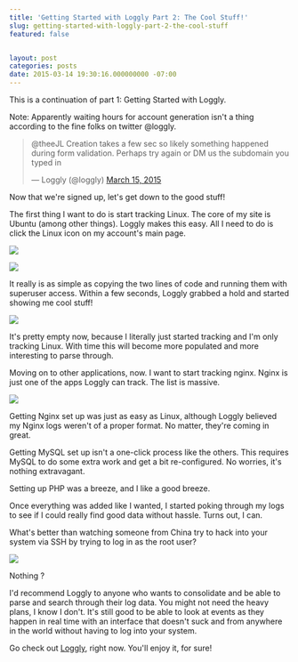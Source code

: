 ```yaml
---
title: 'Getting Started with Loggly Part 2: The Cool Stuff!'
slug: getting-started-with-loggly-part-2-the-cool-stuff
featured: false


layout: post
categories: posts
date: 2015-03-14 19:30:16.000000000 -07:00
---
```


This is a continuation of part 1: Getting Started with Loggly.

Note: Apparently waiting hours for account generation isn't a thing according to the fine folks on twitter @loggly.

<blockquote class="twitter-tweet">
@theeJL Creation takes a few sec so likely something happened during form validation. Perhaps try again or DM us the subdomain you typed in

— Loggly (@loggly) [March 15, 2015](https://twitter.com/loggly/status/576938047004024832?ref_src=twsrc%5Etfw)
</blockquote>
<script async src="https://platform.twitter.com/widgets.js" charset="utf-8"></script>

Now that we're signed up, let's get down to the good stuff!

The first thing I want to do is start tracking Linux. The core of my site is Ubuntu (among other things). Loggly makes this easy. All I need to do is click the Linux icon on my account's main page.

![](/wp-content/uploads/2015/03/Screenshot2015-03-1419.52.30.png?w=525)

![](/wp-content/uploads/2015/03/Screenshot2015-03-1420.01.19.png?resize=525%2C328)

It really is as simple as copying the two lines of code and running them with superuser access. Within a few seconds, Loggly grabbed a hold and started showing me cool stuff!

![](/wp-content/uploads/2015/03/Screenshot2015-03-1420.05.00.png?w=525)

It's pretty empty now, because I literally just started tracking and I'm only tracking Linux. With time this will become more populated and more interesting to parse through.

Moving on to other applications, now. I want to start tracking nginx. Nginx is just one of the apps Loggly can track. The list is massive.

![](/wp-content/uploads/2015/03/Screenshot2015-03-1420.06.39.png?w=525)

Getting Nginx set up was just as easy as Linux, although Loggly believed my Nginx logs weren't of a proper format. No matter, they're coming in great.

Getting MySQL set up isn't a one-click process like the others. This requires MySQL to do some extra work and get a bit re-configured. No worries, it's nothing extravagant.

Setting up PHP was a breeze, and I like a good breeze.

Once everything was added like I wanted, I started poking through my logs to see if I could really find good data without hassle. Turns out, I can.

What's better than watching someone from China try to hack into your system via SSH by trying to log in as the root user?

![](/wp-content/uploads/2015/03/Screenshot2015-03-1420.25.24.png?w=525)

Nothing ?

I'd recommend Loggly to anyone who wants to consolidate and be able to parse and search through their log data. You might not need the heavy plans, I know I don't. It's still good to be able to look at events as they happen in real time with an interface that doesn't suck and from anywhere in the world without having to log into your system.

Go check out [Loggly](http://loggly.com), right now. You'll enjoy it, for sure!

